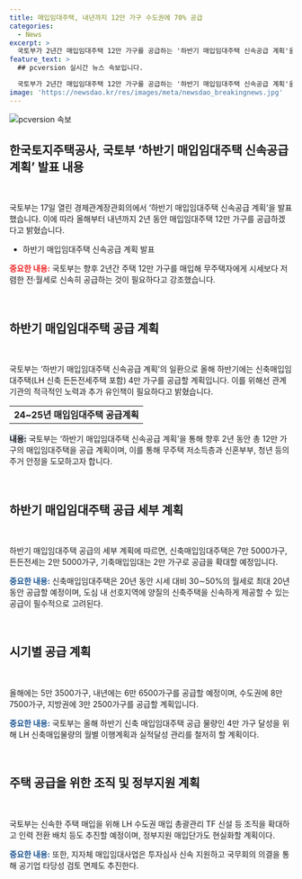 ```yaml
---
title: 매입임대주택, 내년까지 12만 가구 수도권에 70% 공급
categories:
  - News
excerpt: >
  국토부가 2년간 매입임대주택 12만 가구를 공급하는 '하반기 매입임대주택 신속공급 계획'을 발표했다. 중산층·서민층의 주거 안정을 위해 신축매입임대주택의 차질 없는 공급이 필수적이며, 24~25년까지 공급 계획이다. 국토부는 적극적인 노력과 유인책을 활용하여 목표를 달성할 계획이며, 이를 통해 실수요자의 선호를 반영해 수도권에 공급물량을 집중할 예정이다. 신속한 공급을 위해 다양한 조직적·제도적 지원과 대국민 홍보에도 나설 것으로 예상된다.
feature_text: >
  ## pcversion 실시간 뉴스 속보입니다.

  국토부가 2년간 매입임대주택 12만 가구를 공급하는 '하반기 매입임대주택 신속공급 계획'을 발표했다. 중산층·서민층의 주거 안정을 위해 신축매입임대주택의 차질 없는 공급이 필수적이며, 24~25년까지 공급 계획이다. 국토부는 적극적인 노력과 유인책을 활용하여 목표를 달성할 계획이며, 이를 통해 실수요자의 선호를 반영해 수도권에 공급물량을 집중할 예정이다. 신속한 공급을 위해 다양한 조직적·제도적 지원과 대국민 홍보에도 나설 것으로 예상된다.
image: 'https://newsdao.kr/res/images/meta/newsdao_breakingnews.jpg'
---
```


<p><img src="https://newsdao.kr/res/images/meta/newsdao_breakingnews.jpg" alt="pcversion 속보" /></p>

<h2 data-ke-size="size26">한국토지주택공사, 국토부 ‘하반기 매입임대주택 신속공급 계획’ 발표 내용</h2>

<p data-ke-size="size16">&nbsp;</p>

<p>국토부는 17일 열린 경제관계장관회의에서 ‘하반기 매입임대주택 신속공급 계획’을 발표했습니다. 이에 따라 올해부터 내년까지 2년 동안 매입임대주택 12만 가구를 공급하겠다고 밝혔습니다.</p>

<ul>
<li>하반기 매입임대주택 신속공급 계획 발표</li>
</ul>

<p><b><span style="color: #ee2323;">중요한 내용:</span></b> 국토부는 향후 2년간 주택 12만 가구를 매입해 무주택자에게 시세보다 저렴한 전·월세로 신속히 공급하는 것이 필요하다고 강조했습니다.</p>

<p data-ke-size="size16">&nbsp;</p>

<h2 data-ke-size="size26">하반기 매입임대주택 공급 계획</h2>

<p data-ke-size="size16">&nbsp;</p>

<p>국토부는 ‘하반기 매입임대주택 신속공급 계획’의 일환으로 올해 하반기에는 신축매입임대주택(LH 신축 든든전세주택 포함) 4만 가구를 공급할 계획입니다. 이를 위해선 관계기관의 적극적인 노력과 추가 유인책이 필요하다고 밝혔습니다.</p>

<table>
<tr>
<td style="text-align: center; height: 17px;"><b>24~25년 매입임대주택 공급계획</b></td>
</tr>
</table>

<p><b><span style="background-color: #21538527;">내용:</span></b> 국토부는 ‘하반기 매입임대주택 신속공급 계획’을 통해 향후 2년 동안 총 12만 가구의 매입임대주택을 공급 계획이며, 이를 통해 무주택 저소득층과 신혼부부, 청년 등의 주거 안정을 도모하고자 합니다.</p>

<p data-ke-size="size16">&nbsp;</p>

<h2 data-ke-size="size26">하반기 매입임대주택 공급 세부 계획</h2>

<p data-ke-size="size16">&nbsp;</p>

<p>하반기 매입임대주택 공급의 세부 계획에 따르면, 신축매입임대주택은 7만 5000가구, 든든전세는 2만 5000가구, 기축매입임대는 2만 가구로 공급을 확대할 예정입니다.</p>

<p><b><span style="color: #1a5490;">중요한 내용:</span></b> 신축매입임대주택은 20년 동안 시세 대비 30∼50%의 월세로 최대 20년 동안 공급할 예정이며, 도심 내 선호지역에 양질의 신축주택을 신속하게 제공할 수 있는 공급이 필수적으로 고려된다.</p>

<p data-ke-size="size16">&nbsp;</p>

<h2 data-ke-size="size26">시기별 공급 계획</h2>

<p data-ke-size="size16">&nbsp;</p>

<p>올해에는 5만 3500가구, 내년에는 6만 6500가구를 공급할 예정이며, 수도권에 8만 7500가구, 지방권에 3만 2500가구를 공급할 계획입니다.</p>

<p><b><span style="color: #1a5490;">중요한 내용:</span></b> 국토부는 올해 하반기 신축 매입임대주택 공급 물량인 4만 가구 달성을 위해 LH 신축매입물량의 월별 이행계획과 실적달성 관리를 철저히 할 계획이다.</p>

<p data-ke-size="size16">&nbsp;</p>

<h2 data-ke-size="size26">주택 공급을 위한 조직 및 정부지원 계획</h2>

<p data-ke-size="size16">&nbsp;</p>

<p>국토부는 신속한 주택 매입을 위해 LH 수도권 매입 총괄관리 TF 신설 등 조직을 확대하고 인력 전환 배치 등도 추진할 예정이며, 정부지원 매입단가도 현실화할 계획이다.</p>

<p><b><span style="color: #1a5490;">중요한 내용:</span></b> 또한, 지자체 매입임대사업은 투자심사 신속 지원하고 국무회의 의결을 통해 공기업 타당성 검토 면제도 추진한다.</p>

<p data-ke-size="size16">&nbsp;</p>

